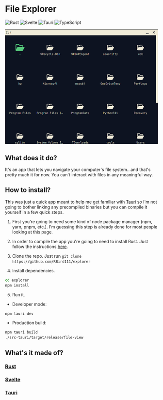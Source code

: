 # File Explorer

![Rust](https://img.shields.io/badge/rust-%23000000.svg?style=for-the-badge&logo=rust&logoColor=white)
![Svelte](https://img.shields.io/badge/svelte-%23f1413d.svg?style=for-the-badge&logo=svelte&logoColor=white)
![Tauri](https://img.shields.io/badge/tauri-%2324C8DB.svg?style=for-the-badge&logo=tauri&logoColor=%23FFFFFF)
![TypeScript](https://img.shields.io/badge/typescript-%23007ACC.svg?style=for-the-badge&logo=typescript&logoColor=white)

![App Image](./static/app-preview.png)

## What does it do?

It's an app that lets you navigate your computer's file system...and that's pretty much it for now. You can't interact with files in any meaningful way.

## How to install?

This was just a quick app meant to help me get familiar with [Tauri](https://tauri.app/) so I'm not going to bother linking any precompiled binaries but you can compile it yourself in a few quick steps.

1. First you're going to need some kind of node package manager (npm, yarn, pnpm, etc.). I'm guessing this step is already done for most people looking at this page.

2. In order to compile the app you're going to need to install Rust. Just follow the instructions [here](https://www.rust-lang.org/learn/get-started).

3. Clone the repo. Just run `git clone https://github.com/RBird111/explorer`

4. Install dependencies.

```bash
cd explorer
npm install
```

5. Run it.

- Developer mode:

```bash
npm tauri dev
```

- Production build:

```bash
npm tauri build
./src-tauri/target/release/file-view
```

## What's it made of?

### [Rust](https://www.rust-lang.org/)

### [Svelte](https://kit.svelte.dev/)

### [Tauri](https://tauri.app/)
